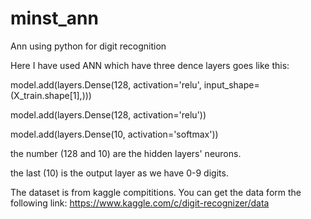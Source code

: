 # minst_ann
Ann using python for digit recognition

Here I have used ANN which have three dence layers goes like this:

model.add(layers.Dense(128, activation='relu', input_shape=(X_train.shape[1],)))

model.add(layers.Dense(128, activation='relu'))

model.add(layers.Dense(10, activation='softmax'))

the number (128 and 10) are the hidden layers' neurons.

the last (10) is the output layer as we have 0-9 digits.

The dataset is from kaggle compititions. You can get the data form the following link:
https://www.kaggle.com/c/digit-recognizer/data
